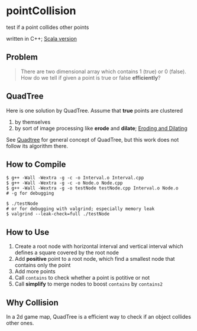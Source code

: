 # pointCollision
test if a point collides other points

written in C++; [Scala version](https://github.com/dalvikus/pointCollisionInScala)

## Problem
> There are two dimensional array which contains 1 (true) or 0 (false). How do we tell if given a point is true or false **efficiently**?

## QuadTree
Here is one solution by QuadTree. Assume that **true** points are clustered

1. by themselves
2. by sort of image processing like **erode** and **dilate**; [Eroding and Dilating](http://docs.opencv.org/2.4/doc/tutorials/imgproc/erosion_dilatation/erosion_dilatation.html#morphology-1)

See [Quadtree](https://en.wikipedia.org/wiki/Quadtree) for general concept of QuadTree, but this work does not follow its algorithm there.

## How to Compile
```
$ g++ -Wall -Wextra -g -c -o Interval.o Interval.cpp
$ g++ -Wall -Wextra -g -c -o Node.o Node.cpp
$ g++ -Wall -Wextra -g -o testNode testNode.cpp Interval.o Node.o
# -g for debugging

$ ./testNode
# or for debugging with valgrind; especially memory leak
$ valgrind --leak-check=full ./testNode
```

## How to Use
1. Create a root node with horizontal interval and vertical interval which defines a square covered by the root node
2. Add **positive** point to a root node, which find a smallest node that contains only the point
3. Add more points
4. Call `contains` to check whether a point is potitive or not
5. Call **simplify** to merge nodes to boost `contains` by `contains2`

## Why Collision
In a 2d game map, QuadTree is a efficient way to check if an object collides other ones.
